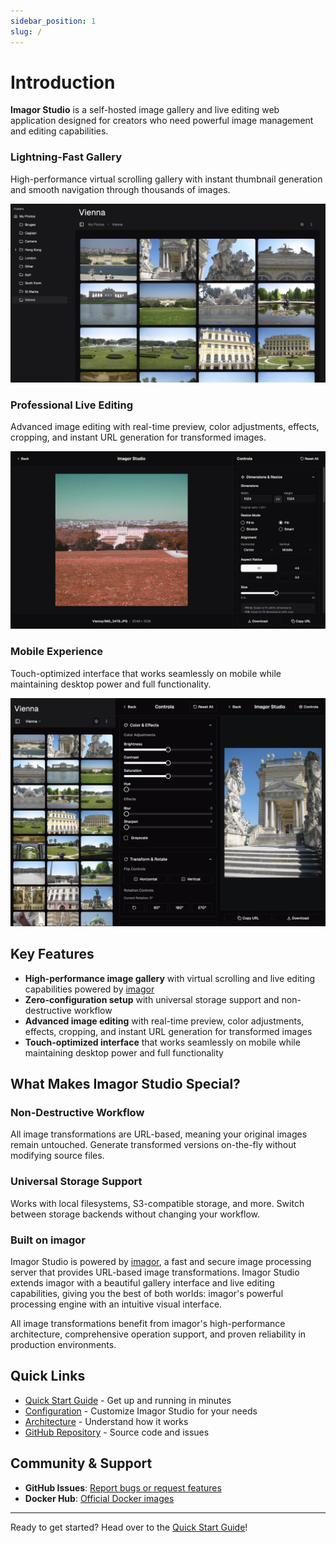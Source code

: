 ```yaml
---
sidebar_position: 1
slug: /
---
```


# Introduction

**Imagor Studio** is a self-hosted image gallery and live editing web application designed for creators who need powerful image management and editing capabilities.

### Lightning-Fast Gallery
High-performance virtual scrolling gallery with instant thumbnail generation and smooth navigation through thousands of images.

<div className="screenshot-container">

![Gallery](../static/img/gallery.jpg)

</div>

### Professional Live Editing
Advanced image editing with real-time preview, color adjustments, effects, cropping, and instant URL generation for transformed images.

<div className="screenshot-container">

![Editor](../static/img/editor.jpg)

</div>

### Mobile Experience
Touch-optimized interface that works seamlessly on mobile while maintaining desktop power and full functionality.

<div className="screenshot-container-mobile">

![Mobile](../static/img/mobile.jpg)

</div>

## Key Features

- **High-performance image gallery** with virtual scrolling and live editing capabilities powered by [imagor](https://github.com/cshum/imagor)
- **Zero-configuration setup** with universal storage support and non-destructive workflow
- **Advanced image editing** with real-time preview, color adjustments, effects, cropping, and instant URL generation for transformed images
- **Touch-optimized interface** that works seamlessly on mobile while maintaining desktop power and full functionality

## What Makes Imagor Studio Special?

### Non-Destructive Workflow
All image transformations are URL-based, meaning your original images remain untouched. Generate transformed versions on-the-fly without modifying source files.

### Universal Storage Support
Works with local filesystems, S3-compatible storage, and more. Switch between storage backends without changing your workflow.

### Built on imagor
Imagor Studio is powered by [imagor](https://github.com/cshum/imagor), a fast and secure image processing server that provides URL-based image transformations. Imagor Studio extends imagor with a beautiful gallery interface and live editing capabilities, giving you the best of both worlds: imagor's powerful processing engine with an intuitive visual interface.

All image transformations benefit from imagor's high-performance architecture, comprehensive operation support, and proven reliability in production environments.

## Quick Links

- [Quick Start Guide](./getting-started/quick-start) - Get up and running in minutes
- [Configuration](./configuration/overview) - Customize Imagor Studio for your needs
- [Architecture](./architecture) - Understand how it works
- [GitHub Repository](https://github.com/cshum/imagor-studio) - Source code and issues

## Community & Support

- **GitHub Issues**: [Report bugs or request features](https://github.com/cshum/imagor-studio/issues)
- **Docker Hub**: [Official Docker images](https://hub.docker.com/r/shumc/imagor-studio)

---

Ready to get started? Head over to the [Quick Start Guide](./getting-started/quick-start)!
